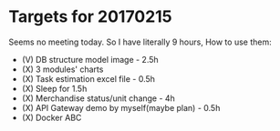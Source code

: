 # Targets for 20170215
Seems no meeting today. So I have literally 9 hours, How to use them:
 * (V) DB structure model image - 2.5h
 * (X) 3 modules' charts
 * (X) Task estimation excel file - 0.5h
 * (X) Sleep for 1.5h
 * (X) Merchandise status/unit change - 4h
 * (X) API Gateway demo by myself(maybe plan) - 0.5h
 * (X) Docker ABC
